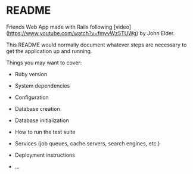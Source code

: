 # README

Friends Web App made with Rails following [video] (https://www.youtube.com/watch?v=fmyvWz5TUWg) by John Elder. 

This README would normally document whatever steps are necessary to get the
application up and running.

Things you may want to cover:

* Ruby version

* System dependencies

* Configuration

* Database creation

* Database initialization

* How to run the test suite

* Services (job queues, cache servers, search engines, etc.)

* Deployment instructions

* ...
